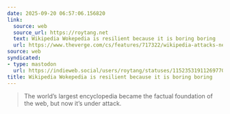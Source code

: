```yaml
---
date: 2025-09-20 06:57:06.156820
link:
  source: web
  source_url: https://roytang.net
  text: Wikipedia Wokepedia is resilient because it is boring boring
  url: https://www.theverge.com/cs/features/717322/wikipedia-attacks-neutrality-history-jimmy-wales
source: web
syndicated:
- type: mastodon
  url: https://indieweb.social/users/roytang/statuses/115235319112697708
title: Wikipedia Wokepedia is resilient because it is boring boring
---
```


> The world’s largest encyclopedia became the factual foundation of the web, but now it’s under attack.